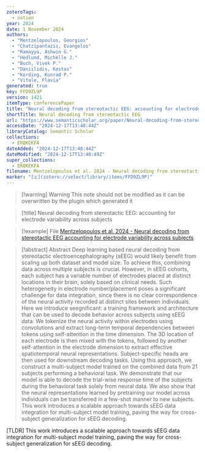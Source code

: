 ```yaml
---
zoteroTags:
  - notion
year: 2024
date: 1 November 2024
authors:
  - "Mentzelopoulos, Georgios"
  - "Chatzipantazis, Evangelos"
  - "Ramayya, Ashwin G."
  - "Hedlund, Michelle J."
  - "Buch, Vivek P."
  - "Daniilidis, Kostas"
  - "Kording, Konrad P."
  - "Vitale, Flavia"
generated: true
key: FFD9ZL9P
version: 1421
itemType: conferencePaper
title: "Neural decoding from stereotactic EEG: accounting for electrode variability across subjects"
shortTitle: Neural decoding from stereotactic EEG
url: "https://www.semanticscholar.org/paper/Neural-decoding-from-stereotactic-EEG%3A-accounting-Mentzelopoulos-Chatzipantazis/56fe18529ea9dc04f245149a8b9f06a896f6fc05"
accessDate: "2024-12-17T13:48:44Z"
libraryCatalog: Semantic Scholar
collections:
  - ERQKEKFA
dateAdded: "2024-12-17T13:48:44Z"
dateModified: "2024-12-17T13:48:49Z"
super_collections:
  - ERQKEKFA
filename: Mentzelopoulos et al. 2024 - Neural decoding from stereotactic EEG accounting for electrode variability across subjects
marker: "[🇿](zotero://select/library/items/FFD9ZL9P)"
---
```


>[!warning] Warning
> This note should not be modified as it can be overwritten by the plugin which generated it

> [!title] Neural decoding from stereotactic EEG: accounting for electrode variability across subjects

> [!example] File
> [Mentzelopoulos et al. 2024 - Neural decoding from stereotactic EEG accounting for electrode variability across subjects](Mentzelopoulos%20et%20al.%202024%20-%20Neural%20decoding%20from%20stereotactic%20EEG%20accounting%20for%20electrode%20variability%20across%20subjects.pdf)

> [!abstract] Abstract
> Deep learning based neural decoding from stereotactic electroencephalography (sEEG) would likely benefit from scaling up both dataset and model size. To achieve this, combining data across multiple subjects is crucial. However, in sEEG cohorts, each subject has a variable number of electrodes placed at distinct locations in their brain, solely based on clinical needs. Such heterogeneity in electrode number/placement poses a significant challenge for data integration, since there is no clear correspondence of the neural activity recorded at distinct sites between individuals. Here we introduce seegnificant: a training framework and architecture that can be used to decode behavior across subjects using sEEG data. We tokenize the neural activity within electrodes using convolutions and extract long-term temporal dependencies between tokens using self-attention in the time dimension. The 3D location of each electrode is then mixed with the tokens, followed by another self-attention in the electrode dimension to extract effective spatiotemporal neural representations. Subject-specific heads are then used for downstream decoding tasks. Using this approach, we construct a multi-subject model trained on the combined data from 21 subjects performing a behavioral task. We demonstrate that our model is able to decode the trial-wise response time of the subjects during the behavioral task solely from neural data. We also show that the neural representations learned by pretraining our model across individuals can be transferred in a few-shot manner to new subjects. This work introduces a scalable approach towards sEEG data integration for multi-subject model training, paving the way for cross-subject generalization for sEEG decoding.

[TLDR] This work introduces a scalable approach towards sEEG data integration for multi-subject model training, paving the way for cross-subject generalization for sEEG decoding.


